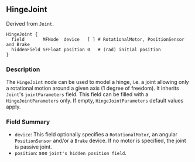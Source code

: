 ## HingeJoint

Derived from `Joint`.


```
HingeJoint {
  field       MFNode  device   [ ] # RotationalMotor, PositionSensor and Brake
  hiddenField SFFloat position 0   # (rad) initial position
}
```

### Description

The `HingeJoint` node can be used to model a hinge, i.e. a joint allowing only a
rotational motion around a given axis (1 degree of freedom). It inherits
`Joint`'s `jointParameters` field. This field can be filled with a
`HingeJointParameters` only. If empty,  `HingeJointParameters` default values
apply.

### Field Summary

- `device`: This field optionally specifies a `RotationalMotor`, an angular
`PositionSensor` and/or a `Brake` device. If no motor is specified, the joint is
passive joint.
- `position`: see `joint's hidden position field`.

